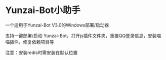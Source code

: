 # Yunzai-Bot小助手

一个适用于Yunzai-Bot V3.0的Windows部署/启动器

支持一键部署/启动 Yunzai-Bot，打开js插件文件夹，重置QQ登录信息，安装喵喵插件，修复依赖项目等

注意：安装redis时需安装在默认位置
